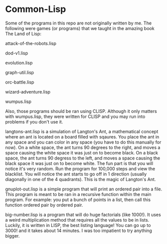 # Common-Lisp

Some of the programs in this repo are not originally written by me. The following were games (or programs) that we taught in the amazing book The Land of Lisp:

attack-of-the-robots.lisp

dod-v1.lisp

evolution.lisp

graph-util.lisp

orc-battle.lisp

wizard-adventure.lisp

wumpus.lisp

Also, those programs should be ran using CLISP. Although it only matters with wumpus.lisp, they were written for CLISP and you may run into problems if you don't use it.

langtons-ant.lisp is a simulation of Langton's Ant, a mathematical concept where an ant is located on a board filled with sqaures. You place the ant in any space and you can color in any space (you have to do this manually for now). On a white space, the ant turns 90 degrees to the right, and moves a space causing the white space it was just on to become black. On a black space, the ant turns 90 degress to the left, and moves a space causing the black space it was just on to become white. The fun part is that you will notice it's very random. Run the program for 100,000 steps and view the blacklist. You will notice the ant starts to go off in 1 direction (usually diagonally in one of the 4 quadrants). This is the magic of Langton's Ant. 

gnuplot-out.lisp is a simple program that will print an ordered pair into a file. This program is meant to be ran in a recursive function within the main program. For example: you put a bunch of points in a list, then call this function ordered pair by ordered pair.

big-number.lisp is a program that will do huge factorials (like 1000!). It uses a weird multiplication method that requires all the values to be in lists. Luckily, it is written in LISP, the best listing language! You can go up to 3000! and it takes about 14 minutes. I was too impatient to try anything bigger.